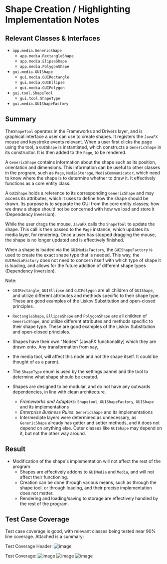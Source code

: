 # Shape Creation / Highlighting Implementation Notes

## Relevant Classes & Interfaces

* `app.media.GenericShape`
  * `app.media.RectangleShape`
  * `app.media.ElipseShape`
  * `app.media.PolygonShape`
* `gui.media.GUIShape`
  * `gui.media.GUIRectangle`
  * `gui.media.GUIEllipse`
  * `gui.media.GUIPolygon`
* `gui.tool.ShapeTool`
  * `gui.tool.ShapeType`
* `gui.media.GUIShapeFactory`

## Summary

The`ShapeTool` operates in the Frameworks and Drivers layer, and is graphical interface a user can use to create shapes.
It registers the `JavaFX` mouse and keystroke events relevant. When a user first clicks the page using the tool, a 
`GUIShape` is instantiated, which constructs a `GenericShape` in its constructor. It is then added to the `Page`, to be 
rendered.

A `GenericShape` contains information about the shape such as its position, orientation and dimensions. 
This information can be useful to other classes in the program, such as `Page`, `MediaStorage`, `MediaCommunicator`,
which need to know where the shape is to determine whether to draw it. It effectively functions as a core entity class.

A `GUIShape` holds a reference to its corresponding `GenericShape` and may access its attributes, which it uses to
define how the shape should be drawn. Its purpose is to separate the GUI from the core entity classes;
how we draw a shape should not be concerned with how we load and store it (Dependency Inversion).

While the user drags the mouse, `JavaFX` calls the `ShapeTool` to update the shape. This call is then passed to
the `Page` instance, which updates its media layer, for rendering. Once a user has stopped dragging the mouse, the
shape is no longer updated and is effectively finished.

When a shape is loaded via the `GUIMediaFactory`, the `GUIShapeFactory` is used to create the exact shape type that is 
needed. This way, the `GUIMediaFactory` does not need to concern itself with which type of shape it is loading, and
allows for the future addition of different shape types (Dependency Inversion).

Note:
* `GUIRectangle`, `GUIEllipse` and `GUIPolygon` are all children of `GUIShape`, 
and utilize different attributes and methods specific to their shape type. These are good examples of the
Liskov Substitution and open-closed principles.

* `RectangleShape`, `EllipseShape` and `PolygonShape` are all children of `GenericShape`,
and utilize different attributes and methods specific to their shape type. These are good examples of the
Liskov Substitution and open-closed principles.

* Shapes have their own "Nodes" (JavaFX functionality) which they are drawn onto. Any transformation from say, 
* the media tool, will affect this node and not the shape itself. It could be thought of as a parent.

* The `ShapeType` enum is used by the settings pannel and the tool to determine what shape should be created.

* Shapes are designed to be modular, and do not have any outwards dependencies, in line with clean architecture.
  * *Frameworks and Adapters*: `Shapetool`, `GUIShapeFactory`, `GUIShape` and its implementations
  * *Enterprise Business Rules*: `GenericShape` and its implementations
  * Intermediate layers were determined as unnecessary, as `GenericShape` already has getter and setter methods, and 
  it does not depend on anything else. Outer classes like `GUIShape` may depend on it, but not the other way around.

## Result
* Modification of the shape's implementation will not affect the rest of the program
  * Shapes are effectively addons to `GUIMedia` and `Media`, and will not affect their functioning.
  * Creation can be done through various means, such as through the shape tool, or through loading, and their precise 
  implementation does not matter.
  * Rendering and loading/saving to storage are effectively handled by the rest of the program.

## Test Case Coverage
Test case coverage is good, with relevant classes being tested near 90% line coverage. Attached is a summary:

Test Coverage Header:
![image](https://user-images.githubusercontent.com/39686698/206595011-081ebdcf-058e-41c8-b183-0e1dff1a1d69.png)

Test Coverage:
![image](https://user-images.githubusercontent.com/39686698/206595206-30bc0e49-56a1-462f-b01e-96e54e2e2007.png)
![image](https://user-images.githubusercontent.com/39686698/206595386-e2791714-6258-44d9-b41c-4afae2dcdd11.png)
![image](https://user-images.githubusercontent.com/39686698/206595427-392adef9-55da-4949-8d1e-5d96c29513f2.png)
